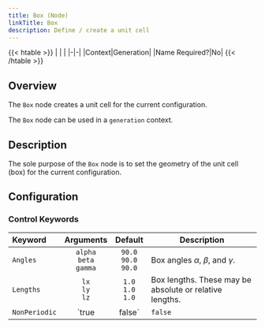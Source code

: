 ```yaml
---
title: Box (Node)
linkTitle: Box
description: Define / create a unit cell
---
```


{{< htable >}}
| | |
|-|-|
|Context|Generation|
|Name Required?|No|
{{< /htable >}}

## Overview

The `Box` node creates a unit cell for the current configuration.

The `Box` node can be used in a `generation` context.

## Description

The sole purpose of the `Box` node is to set the geometry of the unit cell (box) for the current configuration.

## Configuration

### Control Keywords

|Keyword|Arguments|Default|Description|
|:------|:--:|:-----:|-----------|
|`Angles`|`alpha`<br/>`beta`<br/>`gamma`|`90.0`<br/>`90.0`<br/>`90.0`|Box angles $\alpha$, $\beta$, and $\gamma$.|
|`Lengths`|`lx`<br/>`ly`<br/>`lz`|`1.0`<br/>`1.0`<br/>`1.0`|Box lengths. These may be absolute or relative lengths.|
|`NonPeriodic`|`true|false`|`false`|Whether the box is non-periodic.|
